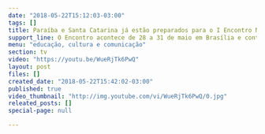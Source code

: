 ```yaml
---
date: "2018-05-22T15:12:03-03:00"
tags: []
title: Paraíba e Santa Catarina já estão preparados para o I Encontro Nacional das Crianças Sem Terrinha
support_line: O Encontro acontece de 28 a 31 de maio em Brasília e contará com cerca de 1200 crianças de todos os estados em que o MST está organizado
menu: "educação, cultura e comunicação"
section: tv
video: "https://youtu.be/WueRjTk6PwQ"
layout: post
files: []
created_date: "2018-05-22T15:42:02-03:00"
published: true
video_thumbnail: "http://img.youtube.com/vi/WueRjTk6PwQ/0.jpg"
releated_posts: []
special-page: null

---
```

